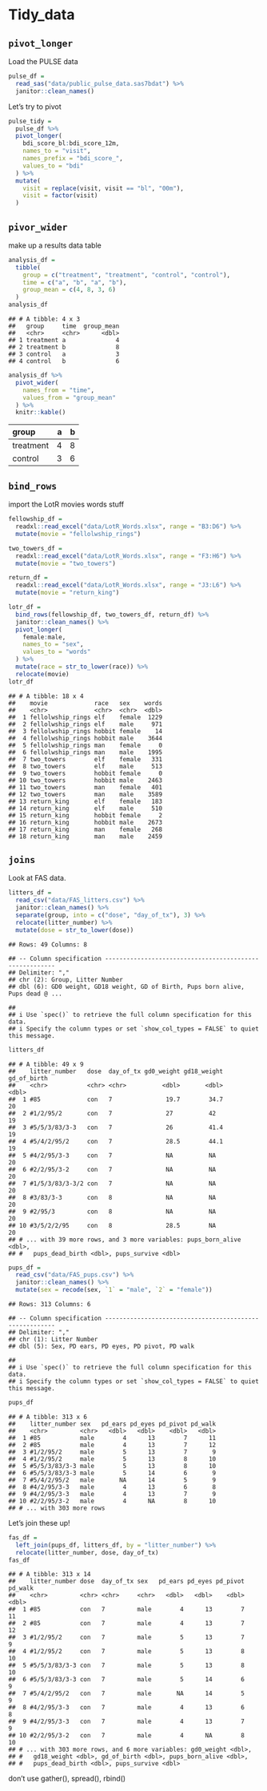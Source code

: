 Tidy\_data
================

## `pivot_longer`

Load the PULSE data

``` r
pulse_df = 
  read_sas("data/public_pulse_data.sas7bdat") %>% 
  janitor::clean_names()
```

Let’s try to pivot

``` r
pulse_tidy = 
  pulse_df %>% 
  pivot_longer(
    bdi_score_bl:bdi_score_12m,
    names_to = "visit",
    names_prefix = "bdi_score_",
    values_to = "bdi"
  ) %>% 
  mutate(
    visit = replace(visit, visit == "bl", "00m"),
    visit = factor(visit)
  )
```

## `pivor_wider`

make up a results data table

``` r
analysis_df = 
  tibble(
    group = c("treatment", "treatment", "control", "control"),
    time = c("a", "b", "a", "b"),
    group_mean = c(4, 8, 3, 6)
  )
analysis_df
```

    ## # A tibble: 4 x 3
    ##   group     time  group_mean
    ##   <chr>     <chr>      <dbl>
    ## 1 treatment a              4
    ## 2 treatment b              8
    ## 3 control   a              3
    ## 4 control   b              6

``` r
analysis_df %>% 
  pivot_wider(
    names_from = "time",
    values_from = "group_mean"
  ) %>% 
  knitr::kable()
```

| group     |   a |   b |
|:----------|----:|----:|
| treatment |   4 |   8 |
| control   |   3 |   6 |

## `bind_rows`

import the LotR movies words stuff

``` r
fellowship_df = 
  readxl::read_excel("data/LotR_Words.xlsx", range = "B3:D6") %>% 
  mutate(movie = "fellolwship_rings")

two_towers_df = 
  readxl::read_excel("data/LotR_Words.xlsx", range = "F3:H6") %>% 
  mutate(movie = "two_towers")

return_df = 
  readxl::read_excel("data/LotR_Words.xlsx", range = "J3:L6") %>% 
  mutate(movie = "return_king")

lotr_df = 
  bind_rows(fellowship_df, two_towers_df, return_df) %>% 
  janitor::clean_names() %>% 
  pivot_longer(
    female:male,
    names_to = "sex",
    values_to = "words"
  ) %>% 
  mutate(race = str_to_lower(race)) %>% 
  relocate(movie)
lotr_df
```

    ## # A tibble: 18 x 4
    ##    movie             race   sex    words
    ##    <chr>             <chr>  <chr>  <dbl>
    ##  1 fellolwship_rings elf    female  1229
    ##  2 fellolwship_rings elf    male     971
    ##  3 fellolwship_rings hobbit female    14
    ##  4 fellolwship_rings hobbit male    3644
    ##  5 fellolwship_rings man    female     0
    ##  6 fellolwship_rings man    male    1995
    ##  7 two_towers        elf    female   331
    ##  8 two_towers        elf    male     513
    ##  9 two_towers        hobbit female     0
    ## 10 two_towers        hobbit male    2463
    ## 11 two_towers        man    female   401
    ## 12 two_towers        man    male    3589
    ## 13 return_king       elf    female   183
    ## 14 return_king       elf    male     510
    ## 15 return_king       hobbit female     2
    ## 16 return_king       hobbit male    2673
    ## 17 return_king       man    female   268
    ## 18 return_king       man    male    2459

## `joins`

Look at FAS data.

``` r
litters_df = 
  read_csv("data/FAS_litters.csv") %>% 
  janitor::clean_names() %>% 
  separate(group, into = c("dose", "day_of_tx"), 3) %>% 
  relocate(litter_number) %>% 
  mutate(dose = str_to_lower(dose))
```

    ## Rows: 49 Columns: 8

    ## -- Column specification --------------------------------------------------------
    ## Delimiter: ","
    ## chr (2): Group, Litter Number
    ## dbl (6): GD0 weight, GD18 weight, GD of Birth, Pups born alive, Pups dead @ ...

    ## 
    ## i Use `spec()` to retrieve the full column specification for this data.
    ## i Specify the column types or set `show_col_types = FALSE` to quiet this message.

``` r
litters_df
```

    ## # A tibble: 49 x 9
    ##    litter_number   dose  day_of_tx gd0_weight gd18_weight gd_of_birth
    ##    <chr>           <chr> <chr>          <dbl>       <dbl>       <dbl>
    ##  1 #85             con   7               19.7        34.7          20
    ##  2 #1/2/95/2       con   7               27          42            19
    ##  3 #5/5/3/83/3-3   con   7               26          41.4          19
    ##  4 #5/4/2/95/2     con   7               28.5        44.1          19
    ##  5 #4/2/95/3-3     con   7               NA          NA            20
    ##  6 #2/2/95/3-2     con   7               NA          NA            20
    ##  7 #1/5/3/83/3-3/2 con   7               NA          NA            20
    ##  8 #3/83/3-3       con   8               NA          NA            20
    ##  9 #2/95/3         con   8               NA          NA            20
    ## 10 #3/5/2/2/95     con   8               28.5        NA            20
    ## # ... with 39 more rows, and 3 more variables: pups_born_alive <dbl>,
    ## #   pups_dead_birth <dbl>, pups_survive <dbl>

``` r
pups_df = 
  read_csv("data/FAS_pups.csv") %>% 
  janitor::clean_names() %>% 
  mutate(sex = recode(sex, `1` = "male", `2` = "female"))
```

    ## Rows: 313 Columns: 6

    ## -- Column specification --------------------------------------------------------
    ## Delimiter: ","
    ## chr (1): Litter Number
    ## dbl (5): Sex, PD ears, PD eyes, PD pivot, PD walk

    ## 
    ## i Use `spec()` to retrieve the full column specification for this data.
    ## i Specify the column types or set `show_col_types = FALSE` to quiet this message.

``` r
pups_df
```

    ## # A tibble: 313 x 6
    ##    litter_number sex   pd_ears pd_eyes pd_pivot pd_walk
    ##    <chr>         <chr>   <dbl>   <dbl>    <dbl>   <dbl>
    ##  1 #85           male        4      13        7      11
    ##  2 #85           male        4      13        7      12
    ##  3 #1/2/95/2     male        5      13        7       9
    ##  4 #1/2/95/2     male        5      13        8      10
    ##  5 #5/5/3/83/3-3 male        5      13        8      10
    ##  6 #5/5/3/83/3-3 male        5      14        6       9
    ##  7 #5/4/2/95/2   male       NA      14        5       9
    ##  8 #4/2/95/3-3   male        4      13        6       8
    ##  9 #4/2/95/3-3   male        4      13        7       9
    ## 10 #2/2/95/3-2   male        4      NA        8      10
    ## # ... with 303 more rows

Let’s join these up!

``` r
fas_df = 
  left_join(pups_df, litters_df, by = "litter_number") %>% 
  relocate(litter_number, dose, day_of_tx)
fas_df
```

    ## # A tibble: 313 x 14
    ##    litter_number dose  day_of_tx sex   pd_ears pd_eyes pd_pivot pd_walk
    ##    <chr>         <chr> <chr>     <chr>   <dbl>   <dbl>    <dbl>   <dbl>
    ##  1 #85           con   7         male        4      13        7      11
    ##  2 #85           con   7         male        4      13        7      12
    ##  3 #1/2/95/2     con   7         male        5      13        7       9
    ##  4 #1/2/95/2     con   7         male        5      13        8      10
    ##  5 #5/5/3/83/3-3 con   7         male        5      13        8      10
    ##  6 #5/5/3/83/3-3 con   7         male        5      14        6       9
    ##  7 #5/4/2/95/2   con   7         male       NA      14        5       9
    ##  8 #4/2/95/3-3   con   7         male        4      13        6       8
    ##  9 #4/2/95/3-3   con   7         male        4      13        7       9
    ## 10 #2/2/95/3-2   con   7         male        4      NA        8      10
    ## # ... with 303 more rows, and 6 more variables: gd0_weight <dbl>,
    ## #   gd18_weight <dbl>, gd_of_birth <dbl>, pups_born_alive <dbl>,
    ## #   pups_dead_birth <dbl>, pups_survive <dbl>

don’t use gather(), spread(), rbind()
